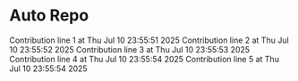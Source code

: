 # Auto Repo

Contribution line 1 at Thu Jul 10 23:55:51 2025
Contribution line 2 at Thu Jul 10 23:55:52 2025
Contribution line 3 at Thu Jul 10 23:55:53 2025
Contribution line 4 at Thu Jul 10 23:55:54 2025
Contribution line 5 at Thu Jul 10 23:55:54 2025